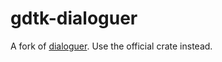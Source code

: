# gdtk-dialoguer

A fork of [dialoguer](https://github.com/console-rs/dialoguer). Use the official
crate instead.
